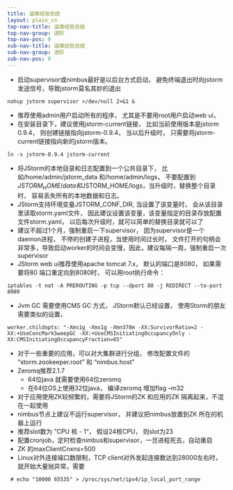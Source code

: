 ```yaml
---
title: 运维经验总结
layout: plain_cn
top-nav-title: 运维经验总结
top-nav-group: 进阶
top-nav-pos: 9
sub-nav-title: 运维经验总结
sub-nav-group: 进阶
sub-nav-pos: 9
---
```

* 启动supervisor或nimbus最好是以后台方式启动， 避免终端退出时向jstorm发送信号，导致jstorm莫名其妙的退出
```
nohup jstorm supervisor >/dev/null 2>&1 &
```

* 推荐使用admin用户启动所有的程序， 尤其是不要用root用户启动web ui， 
* 在安装目录下，建议使用jstorm-current链接， 比如当前使用版本是jstorm 0.9.4， 则创建链接指向jstorm-0.9.4， 当以后升级时， 只需要将jstorm-current链接指向新的jstorm版本。
```
ln -s jstorm-0.9.4 jstorm-current
```

* 将JStorm的本地目录和日志配置到一个公共目录下， 比如/home/admin/jstorm_data 和/home/admin/logs， 不要配置到$JSTORM_HOME/data和$JSTORM_HOME/logs，当升级时，替换整个目录时， 容易丢失所有的本地数据和日志。
* JStorm支持环境变量JSTORM_CONF_DIR, 当设置了该变量时， 会从该目录里读取storm.yaml文件， 因此建议设置该变量，该变量指定的目录存放配置文件storm.yaml， 以后每次升级时，就可以简单的替换目录就可以了
* 建议不超过1个月，强制重启一下supervisor， 因为supervisor是一个daemon进程， 不停的创建子进程，当使用时间过长时， 文件打开的句柄会非常多，导致启动worker的时间会变慢，因此，建议每隔一周，强制重启一次supervisor 
* JStorm web ui推荐使用apache tomcat 7.x， 默认的端口是8080， 如果需要将80 端口重定向到8080时， 可以用root执行命令：
```
iptables -t nat -A PREROUTING -p tcp --dport 80 -j REDIRECT --to-port 8080
```

* Jvm GC 需要使用CMS GC 方式， JStorm默认已经设置， 使用Storm的朋友需要类似的设置，
```
worker.childopts: "-Xms1g -Xmx1g -Xmn378m -XX:SurvivorRatio=2 -XX:+UseConcMarkSweepGC -XX:+UseCMSInitiatingOccupancyOnly -XX:CMSInitiatingOccupancyFraction=65"
```

* 对于一些重要的应用，可以对大集群进行分组， 修改配置文件的 “storm.zookeeper.root” 和 “nimbus.host” 
* Zeromq推荐2.1.7
  * 64位java 就需要使用64位zeromq
  * 在64位OS上使用32位java， 编译zeromq 增加flag –m32
* 对于应用使用ZK较频繁的，需要将JStorm的ZK 和应用的ZK 隔离起来，不混在一起使用
* nimbus节点上建议不运行supervisor， 并建议把nimbus放置到ZK 所在的机器上运行
* 推荐slot数为 ”CPU 核 - 1“， 假设24核CPU， 则slot为23
* 配置cronjob，定时检查nimbus和supervisor，一旦进程死去，自动重启
* ZK 的maxClientCnxns=500
* Linux对外连接端口数限制，TCP client对外发起连接数达到28000左右时，就开始大量抛异常，需要
```
 # echo "10000 65535" > /proc/sys/net/ipv4/ip_local_port_range
```